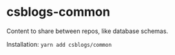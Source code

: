 # csblogs-common
Content to share between repos, like database schemas.

Installation: `yarn add csblogs/common`
